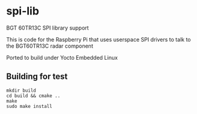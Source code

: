# spi-lib

 BGT 60TR13C SPI library support

 This is code for the Raspberry Pi that uses userspace SPI drivers to talk to the BGT60TR13C radar component

 Ported to build under Yocto Embedded Linux

## Building for test

```
mkdir build
cd build && cmake ..
make
sudo make install
```

